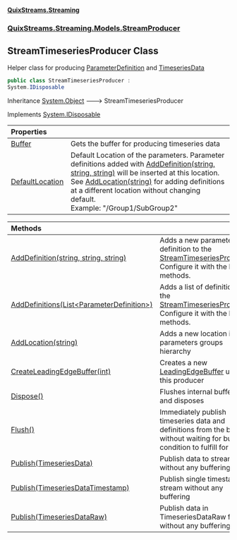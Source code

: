 #### [QuixStreams.Streaming](index.md 'index')
### [QuixStreams.Streaming.Models.StreamProducer](QuixStreams.Streaming.Models.StreamProducer.md 'QuixStreams.Streaming.Models.StreamProducer')

## StreamTimeseriesProducer Class

Helper class for producing [ParameterDefinition](ParameterDefinition.md 'QuixStreams.Streaming.Models.ParameterDefinition') and [TimeseriesData](TimeseriesData.md 'QuixStreams.Streaming.Models.TimeseriesData')

```csharp
public class StreamTimeseriesProducer :
System.IDisposable
```

Inheritance [System.Object](https://docs.microsoft.com/en-us/dotnet/api/System.Object 'System.Object') &#129106; StreamTimeseriesProducer

Implements [System.IDisposable](https://docs.microsoft.com/en-us/dotnet/api/System.IDisposable 'System.IDisposable')

| Properties | |
| :--- | :--- |
| [Buffer](StreamTimeseriesProducer.Buffer.md 'QuixStreams.Streaming.Models.StreamProducer.StreamTimeseriesProducer.Buffer') | Gets the buffer for producing timeseries data |
| [DefaultLocation](StreamTimeseriesProducer.DefaultLocation.md 'QuixStreams.Streaming.Models.StreamProducer.StreamTimeseriesProducer.DefaultLocation') | Default Location of the parameters. Parameter definitions added with [AddDefinition(string, string, string)](StreamTimeseriesProducer.AddDefinition(string,string,string).md 'QuixStreams.Streaming.Models.StreamProducer.StreamTimeseriesProducer.AddDefinition(string, string, string)') will be inserted at this location.<br/>See [AddLocation(string)](StreamTimeseriesProducer.AddLocation(string).md 'QuixStreams.Streaming.Models.StreamProducer.StreamTimeseriesProducer.AddLocation(string)') for adding definitions at a different location without changing default.<br/>Example: "/Group1/SubGroup2" |

| Methods | |
| :--- | :--- |
| [AddDefinition(string, string, string)](StreamTimeseriesProducer.AddDefinition(string,string,string).md 'QuixStreams.Streaming.Models.StreamProducer.StreamTimeseriesProducer.AddDefinition(string, string, string)') | Adds a new parameter definition to the [StreamTimeseriesProducer](StreamTimeseriesProducer.md 'QuixStreams.Streaming.Models.StreamProducer.StreamTimeseriesProducer'). Configure it with the builder methods. |
| [AddDefinitions(List&lt;ParameterDefinition&gt;)](StreamTimeseriesProducer.AddDefinitions(List_ParameterDefinition_).md 'QuixStreams.Streaming.Models.StreamProducer.StreamTimeseriesProducer.AddDefinitions(System.Collections.Generic.List<QuixStreams.Streaming.Models.ParameterDefinition>)') | Adds a list of definitions to the [StreamTimeseriesProducer](StreamTimeseriesProducer.md 'QuixStreams.Streaming.Models.StreamProducer.StreamTimeseriesProducer'). Configure it with the builder methods. |
| [AddLocation(string)](StreamTimeseriesProducer.AddLocation(string).md 'QuixStreams.Streaming.Models.StreamProducer.StreamTimeseriesProducer.AddLocation(string)') | Adds a new location in the parameters groups hierarchy |
| [CreateLeadingEdgeBuffer(int)](StreamTimeseriesProducer.CreateLeadingEdgeBuffer(int).md 'QuixStreams.Streaming.Models.StreamProducer.StreamTimeseriesProducer.CreateLeadingEdgeBuffer(int)') | Creates a new [LeadingEdgeBuffer](LeadingEdgeBuffer.md 'QuixStreams.Streaming.Models.LeadingEdgeBuffer') using this producer |
| [Dispose()](StreamTimeseriesProducer.Dispose().md 'QuixStreams.Streaming.Models.StreamProducer.StreamTimeseriesProducer.Dispose()') | Flushes internal buffers and disposes |
| [Flush()](StreamTimeseriesProducer.Flush().md 'QuixStreams.Streaming.Models.StreamProducer.StreamTimeseriesProducer.Flush()') | Immediately publish timeseries data and definitions from the buffer without waiting for buffer condition to fulfill for either |
| [Publish(TimeseriesData)](StreamTimeseriesProducer.Publish(TimeseriesData).md 'QuixStreams.Streaming.Models.StreamProducer.StreamTimeseriesProducer.Publish(QuixStreams.Streaming.Models.TimeseriesData)') | Publish data to stream without any buffering |
| [Publish(TimeseriesDataTimestamp)](StreamTimeseriesProducer.Publish(TimeseriesDataTimestamp).md 'QuixStreams.Streaming.Models.StreamProducer.StreamTimeseriesProducer.Publish(QuixStreams.Streaming.Models.TimeseriesDataTimestamp)') | Publish single timestamp to stream without any buffering |
| [Publish(TimeseriesDataRaw)](StreamTimeseriesProducer.Publish(TimeseriesDataRaw).md 'QuixStreams.Streaming.Models.StreamProducer.StreamTimeseriesProducer.Publish(QuixStreams.Telemetry.Models.TimeseriesDataRaw)') | Publish data in TimeseriesDataRaw format without any buffering |
